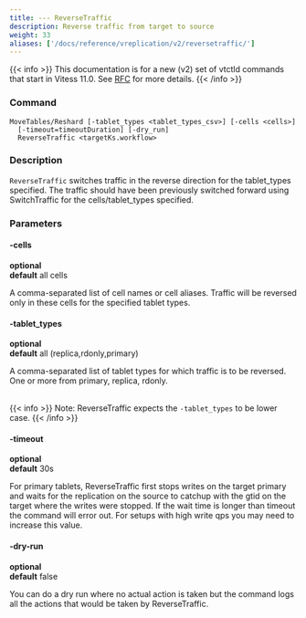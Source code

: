 ```yaml
---
title: --- ReverseTraffic
description: Reverse traffic from target to source
weight: 33
aliases: ['/docs/reference/vreplication/v2/reversetraffic/']
---
```


{{< info >}}
This documentation is for a new (v2) set of vtctld commands that start in Vitess 11.0. See [RFC](https://github.com/vitessio/vitess/issues/7225) for more details.
{{< /info >}}

### Command

```
MoveTables/Reshard [-tablet_types <tablet_types_csv>] [-cells <cells>]
  [-timeout=timeoutDuration] [-dry_run]
  ReverseTraffic <targetKs.workflow>
```

### Description

`ReverseTraffic` switches traffic in the reverse direction for the tablet_types specified. The traffic should have been previously switched forward using SwitchTraffic for the cells/tablet_types specified.

### Parameters

#### -cells
**optional**\
**default** all cells

<div class="cmd">

A comma-separated list of cell names or cell aliases. Traffic will be reversed only in these cells for the
specified tablet types.

</div>

#### -tablet_types
**optional**\
**default** all (replica,rdonly,primary)

<div class="cmd">

A comma-separated list of tablet types for which traffic is to be reversed.
One or more from primary, replica, rdonly.<br><br>

{{< info >}}
Note: ReverseTraffic expects the `-tablet_types` to be lower case.
{{< /info >}}

</div>


#### -timeout
**optional**\
**default** 30s

<div class="cmd">

For primary tablets, ReverseTraffic first stops writes on the target primary and waits for the replication on the source to catchup with the gtid on the target where the writes were stopped. If the wait time is longer than timeout the command will error out. For setups with high write qps you may need to increase this value.

</div>

#### -dry-run
**optional**\
**default** false

<div class="cmd">
You can do a dry run where no actual action is taken but the command logs all the actions that would be taken
by ReverseTraffic.
</div>
